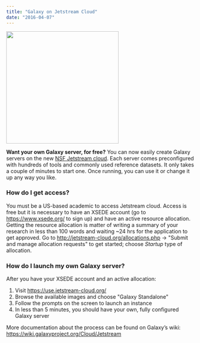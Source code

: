 ```yaml
---
title: "Galaxy on Jetstream Cloud"
date: "2016-04-07"
---
```

<div class='right'><img src="https://www.nsf.gov/news/mmg/media/images/jetstream_logo_f_fe60185c-962f-4c1f-99bf-e6ec82d54c21.jpg" alt="" width="300" /></div>

**Want your own Galaxy server, for free?** You can now easily create Galaxy servers on the new [NSF Jetstream cloud](http://jetstream-cloud.org/). Each server comes preconfigured with hundreds of tools and commonly used reference datasets. It only takes a couple of minutes to start one. Once running, you can use it or change it up any way you like.

### How do I get access?

You must be a US-based academic to access Jetstream cloud. Access is free but it is necessary to have an XSEDE account (go to https://www.xsede.org/ to sign up) and have an active resource allocation. Getting the resource allocation is matter of writing a summary of your research in less than 100 words and waiting ~24 hrs for the application to get approved. Go to http://jetstream-cloud.org/allocations.php → "Submit and manage allocation requests" to get started; choose *Startup* type of allocation.

### How do I launch my own Galaxy server?

After you have your XSEDE account and an active allocation:
1. Visit https://use.jetstream-cloud.org/
2. Browse the available images and choose "Galaxy Standalone"
3. Follow the prompts on the screen to launch an instance
4. In less than 5 minutes, you should have your own, fully configured Galaxy server

More documentation about the process can be found on Galaxy’s wiki: https://wiki.galaxyproject.org/Cloud/Jetstream
